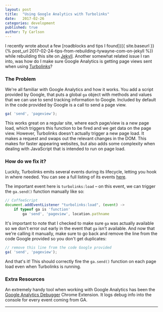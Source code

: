 ```yaml
---
layout: post
title:  "Using Google Analytics with Turbolinks"
date:   2017-02-26
categories: development
published: true
author: Ty Carlson
---
```


I recently wrote about a few [roadblocks and tips I found]({{ site.baseurl }}{% post_url 2017-02-24-tips-from-rebuilding-tywayne-com-on-jekyll %}) while rebuilding this site on
[Jekyll](https://jekyllrb.com). Another somewhat related issue I ran into, was how do I make sure
Google Analytics is getting page views sent when using [Turbolinks](https://github.com/turbolinks/turbolinks)?


### The Problem
We're all familiar with Google Analytics and how it works. You add a script provided by Google,
that puts a global `ga` object with methods and values that we can use to send tracking information 
to Google. Included by default in the code provided by Google is a call to send a page view.

``` javascript
ga( 'send', 'pageview');
```

This works great on a regular site, where each page/view is a new page load, which triggers this 
function to be fired and we get data on the page view. However, Turbolinks doesn't actually trigger
a new page load. It makes a request and swaps out the relevant changes in the DOM. This makes for 
faster appearing websites, but also adds some complexity when dealing with JavaScript that is 
intended to run on page load.

### How do we fix it?
Luckily, Turbolinks emits several events during its lifecycle, letting you hook in where needed. You
can see a full listing of its events [here](https://github.com/turbolinks/turbolinks#full-list-of-events).

The important event here is `turbolinks:load` – on this event, we can trigger the `ga.send()` function manually like so:

``` javascript
// CoffeeScript
document.addEventListener "turbolinks:load", (event) ->
    if typeof ga is 'function'
        ga 'send', 'pageview', location.pathname
```

It's important to note that I checked to make sure `ga` was actually available so we don't error out
early in the event that `ga` isn't available. And now that we're calling it manually, make sure to
go back and remove the line from the code Google provided so you don't get duplicates:

``` javascript
// remove this line from the code Google provided
ga( 'send', 'pageview');
```

And that's it! This should correctly fire the `ga.send()` function on each page load even when
Turbolinks is running.


### Extra Resources
An extremely handy tool when working with Google Analytics has been the [Google Analytics Debugger](https://chrome.google.com/webstore/detail/google-analytics-debugger/jnkmfdileelhofjcijamephohjechhna?hl=en) Chrome Extension. It logs debug info into the console for every event coming from GA.

***
